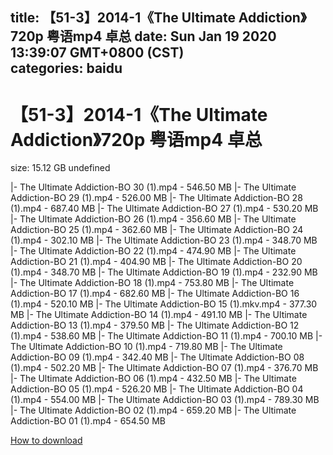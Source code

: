 
title: 【51-3】2014-1《The Ultimate Addiction》720p 粤语mp4 卓总
date: Sun Jan 19 2020 13:39:07 GMT+0800 (CST)    
categories: baidu
---

# 【51-3】2014-1《The Ultimate Addiction》720p 粤语mp4 卓总
size: 15.12 GB
 undefined
 
|- The Ultimate Addiction-BO 30 (1).mp4 - 546.50 MB
|- The Ultimate Addiction-BO 29 (1).mp4 - 526.00 MB
|- The Ultimate Addiction-BO 28 (1).mp4 - 687.40 MB
|- The Ultimate Addiction-BO 27 (1).mp4 - 530.20 MB
|- The Ultimate Addiction-BO 26 (1).mp4 - 356.60 MB
|- The Ultimate Addiction-BO 25 (1).mp4 - 362.60 MB
|- The Ultimate Addiction-BO 24 (1).mp4 - 302.10 MB
|- The Ultimate Addiction-BO 23 (1).mp4 - 348.70 MB
|- The Ultimate Addiction-BO 22 (1).mp4 - 474.90 MB
|- The Ultimate Addiction-BO 21 (1).mp4 - 404.90 MB
|- The Ultimate Addiction-BO 20 (1).mp4 - 348.70 MB
|- The Ultimate Addiction-BO 19 (1).mp4 - 232.90 MB
|- The Ultimate Addiction-BO 18 (1).mp4 - 753.80 MB
|- The Ultimate Addiction-BO 17 (1).mp4 - 682.60 MB
|- The Ultimate Addiction-BO 16 (1).mp4 - 520.10 MB
|- The Ultimate Addiction-BO 15 (1).mkv.mp4 - 377.30 MB
|- The Ultimate Addiction-BO 14 (1).mp4 - 491.10 MB
|- The Ultimate Addiction-BO 13 (1).mp4 - 379.50 MB
|- The Ultimate Addiction-BO 12 (1).mp4 - 538.60 MB
|- The Ultimate Addiction-BO 11 (1).mp4 - 700.10 MB
|- The Ultimate Addiction-BO 10 (1).mp4 - 719.80 MB
|- The Ultimate Addiction-BO 09 (1).mp4 - 342.40 MB
|- The Ultimate Addiction-BO 08 (1).mp4 - 502.20 MB
|- The Ultimate Addiction-BO 07 (1).mp4 - 376.70 MB
|- The Ultimate Addiction-BO 06 (1).mp4 - 432.50 MB
|- The Ultimate Addiction-BO 05 (1).mp4 - 526.20 MB
|- The Ultimate Addiction-BO 04 (1).mp4 - 554.00 MB
|- The Ultimate Addiction-BO 03 (1).mp4 - 789.30 MB
|- The Ultimate Addiction-BO 02 (1).mp4 - 659.20 MB
|- The Ultimate Addiction-BO 01 (1).mp4 - 654.50 MB

[How to download](https://bpcam.bemobtrk.com/go/2ceec3aa-1ca2-46d6-b9ff-aaa5c184517c?jno=4231)